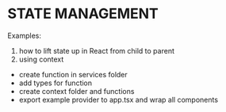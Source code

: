 # STATE MANAGEMENT

Examples:
1) how to lift state up in React from child to parent
2) using context
 - create function in services folder
 - add types for function
 - create context folder and functions
 - export example provider to app.tsx and wrap all components